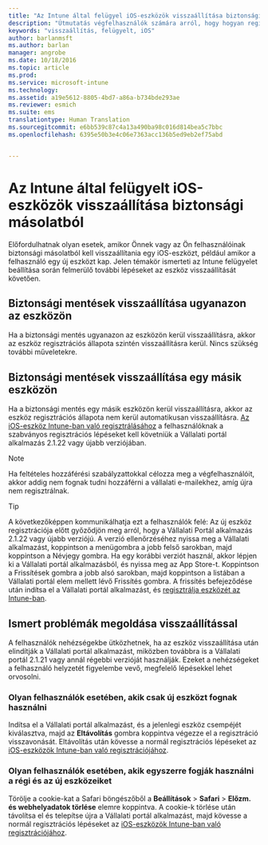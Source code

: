 ```yaml
---
title: "Az Intune által felügyel iOS-eszközök visszaállítása biztonsági másolatból | Microsoft Intune"
description: "Útmutatás végfelhasználók számára arról, hogy hogyan regisztrálhatják újra a biztonsági másolatból visszaállított eszközüket."
keywords: "visszaállítás, felügyelt, iOS"
author: barlanmsft
ms.author: barlan
manager: angrobe
ms.date: 10/18/2016
ms.topic: article
ms.prod: 
ms.service: microsoft-intune
ms.technology: 
ms.assetid: a19e5612-8805-4bd7-a86a-b734bde293ae
ms.reviewer: esmich
ms.suite: ems
translationtype: Human Translation
ms.sourcegitcommit: e6bb539c87c4a13a490ba98c016d814bea5c7bbc
ms.openlocfilehash: 6395e50b3e4c06e7363acc136b5ed9eb2ef75abd


---
```


# Az Intune által felügyelt iOS-eszközök visszaállítása biztonsági másolatból

Előfordulhatnak olyan esetek, amikor Önnek vagy az Ön felhasználóinak biztonsági másolatból kell visszaállítania egy iOS-eszközt, például amikor a felhasználó egy új eszközt kap. Jelen témakör ismerteti az Intune felügyelet beállítása során felmerülő további lépéseket az eszköz visszaállítását követően.

## Biztonsági mentések visszaállítása ugyanazon az eszközön

Ha a biztonsági mentés ugyanazon az eszközön kerül visszaállításra, akkor az eszköz regisztrációs állapota szintén visszaállításra kerül. Nincs szükség további műveletekre.

## Biztonsági mentések visszaállítása egy másik eszközön

Ha a biztonsági mentés egy másik eszközön kerül visszaállításra, akkor az eszköz regisztrációs állapota nem kerül automatikusan visszaállításra. [Az iOS-eszköz Intune-ban való regisztrálásához](/Intune/EndUser/enroll-your-device-in-intune-ios) a felhasználóknak a szabványos regisztrációs lépéseket kell követniük a Vállalati portál alkalmazás 2.1.22 vagy újabb verziójában.

> [!NOTE]
> Ha feltételes hozzáférési szabályzattokkal célozza meg a végfelhasználóit, akkor addig nem fognak tudni hozzáférni a vállalati e-mailekhez, amíg újra nem regisztrálnak.

> [!TIP]
> A következőképpen kommunikálhatja ezt a felhasználók felé: Az új eszköz regisztrációja előtt győződjön meg arról, hogy a Vállalati Portál alkalmazás 2.1.22 vagy újabb verziójú. A verzió ellenőrzéséhez nyissa meg a Vállalati alkalmazást, koppintson a menügombra a jobb felső sarokban, majd koppintson a Névjegy gombra. Ha egy korábbi verziót használ, akkor lépjen ki a Vállalati portál alkalmazásból, és nyissa meg az App Store-t. Koppintson a Frissítések gombra a jobb alsó sarokban, majd koppintson a listában a Vállalati portál elem mellett lévő Frissítés gombra. A frissítés befejeződése után indítsa el a Vállalati portál alkalmazást, és [regisztrálja eszközét az Intune-ban](/Intune/EndUser/enroll-your-device-in-intune-ios).

## Ismert problémák megoldása visszaállítással

A felhasználók nehézségekbe ütközhetnek, ha az eszköz visszaállítása után elindítják a Vállalati portál alkalmazást, miközben továbbra is a Vállalati portál 2.1.21 vagy annál régebbi verzióját használják. Ezeket a nehézségeket a felhasználó helyzetét figyelembe vevő, megfelelő lépésekkel lehet orvosolni.

### Olyan felhasználók esetében, akik csak új eszközt fognak használni
Indítsa el a Vállalati portál alkalmazást, és a jelenlegi eszköz csempéjét kiválasztva, majd az __Eltávolítás__ gombra koppintva végezze el a regisztráció visszavonását. Eltávolítás után kövesse a normál regisztrációs lépéseket az [iOS-eszközök Intune-ban való regisztrációjához](/Intune/EndUser/enroll-your-device-in-intune-ios).

### Olyan felhasználók esetében, akik egyszerre fogják használni a régi és az új eszközeiket
Törölje a cookie-kat a Safari böngészőből a __Beállítások__ > __Safari__ > __Előzm. és webhelyadatok törlése__ elemre koppintva. A cookie-k törlése után távolítsa el és telepítse újra a Vállalati portál alkalmazást, majd kövesse a normál regisztrációs lépéseket az [iOS-eszközök Intune-ban való regisztrációjához](/Intune/EndUser/enroll-your-device-in-intune-ios).



<!--HONumber=Oct16_HO3-->


